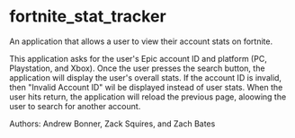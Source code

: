 # fortnite_stat_tracker

An application that allows a user to view their account stats on fortnite.   

  This application asks for the user's Epic account ID and platform (PC, Playstation, and Xbox). Once the user presses the search button, the application will display the user's overall stats. If the account ID is invalid, then "Invalid Account ID" wil be displayed instead of user stats. When the user hits return, the application will reload the previous page, aloowing the user to search for another account.

Authors: Andrew Bonner, Zack Squires, and Zach Bates


